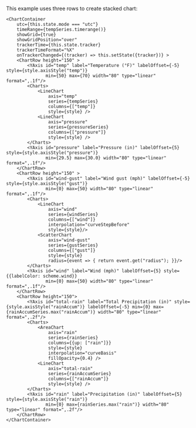This example uses three rows to create stacked chart:

    <ChartContainer
        utc={this.state.mode === "utc"}
        timeRange={tempSeries.timerange()}
        showGrid={true}
        showGridPosition="over"
        trackerTime={this.state.tracker}
        trackerTimeFormat="%X"
        onTrackerChanged={(tracker) => this.setState({tracker})} >
        <ChartRow height="150" >
            <YAxis id="temp" label="Temperature (°F)" labelOffset={-5} style={style.axisStyle("temp")}
                   min={50} max={70} width="80" type="linear" format=",.1f"/>
            <Charts>
                <LineChart
                    axis="temp"
                    series={tempSeries}
                    columns={["temp"]}
                    style={style} />
                <LineChart
                    axis="pressure"
                    series={pressureSeries}
                    columns={["pressure"]}
                    style={style} />
            </Charts>
            <YAxis id="pressure" label="Pressure (in)" labelOffset={5} style={style.axisStyle("pressure")}
                   min={29.5} max={30.0} width="80" type="linear" format=",.1f"/>
        </ChartRow>
        <ChartRow height="150" >
            <YAxis id="wind-gust" label="Wind gust (mph)" labelOffset={-5} style={style.axisStyle("gust")}
                   min={0} max={50} width="80" type="linear" format=",.1f"/>
            <Charts>
                <LineChart
                    axis="wind"
                    series={windSeries}
                    columns={["wind"]}
                    interpolation="curveStepBefore"
                    style={style}/>
                <ScatterChart
                    axis="wind-gust"
                    series={gustSeries}
                    columns={["gust"]}
                    style={style}
                    radius={event => { return event.get("radius"); }}/>
            </Charts>
            <YAxis id="wind" label="Wind (mph)" labelOffset={5} style={{labelColor: scheme.wind}}
                   min={0} max={50} width="80" type="linear" format=",.1f"/>
        </ChartRow>
        <ChartRow height="150">
            <YAxis id="total-rain" label="Total Precipitation (in)" style={style.axisStyle("rainAccum")} labelOffset={-5} min={0} max={rainAccumSeries.max("rainAccum")} width="80" type="linear" format=",.2f"/>
            <Charts>
                <AreaChart
                    axis="rain"
                    series={rainSeries}
                    columns={{up: ["rain"]}}
                    style={style}
                    interpolation="curveBasis"
                    fillOpacity={0.4} />
                <LineChart
                    axis="total-rain"
                    series={rainAccumSeries}
                    columns={["rainAccum"]}
                    style={style} />
            </Charts>
            <YAxis id="rain" label="Precipitation (in)" labelOffset={5} style={style.axisStyle("rain")}
                   min={0} max={rainSeries.max("rain")} width="80" type="linear" format=",.2f"/>
        </ChartRow>
    </ChartContainer>